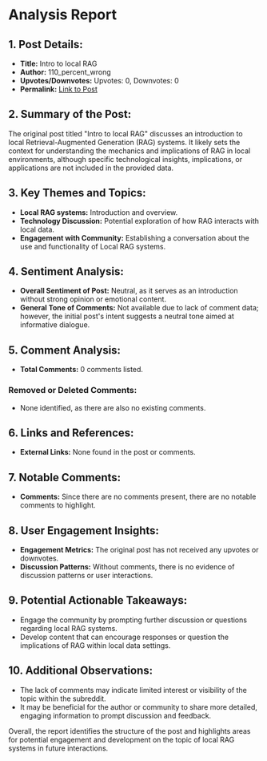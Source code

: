 # Analysis Report

## 1. Post Details:
- **Title:** Intro to local RAG
- **Author:** 110_percent_wrong
- **Upvotes/Downvotes:** Upvotes: 0, Downvotes: 0
- **Permalink:** [Link to Post](https://www.reddit.com/r/LocalLLaMA/comments/1hgrcuz/intro_to_local_rag/)

## 2. Summary of the Post:
The original post titled "Intro to local RAG" discusses an introduction to local Retrieval-Augmented Generation (RAG) systems. It likely sets the context for understanding the mechanics and implications of RAG in local environments, although specific technological insights, implications, or applications are not included in the provided data.

## 3. Key Themes and Topics:
- **Local RAG systems:** Introduction and overview.
- **Technology Discussion:** Potential exploration of how RAG interacts with local data.
- **Engagement with Community:** Establishing a conversation about the use and functionality of Local RAG systems.

## 4. Sentiment Analysis:
- **Overall Sentiment of Post:** Neutral, as it serves as an introduction without strong opinion or emotional content.
- **General Tone of Comments:** Not available due to lack of comment data; however, the initial post's intent suggests a neutral tone aimed at informative dialogue.
  
## 5. Comment Analysis:
- **Total Comments:** 0 comments listed.

### Removed or Deleted Comments:
- None identified, as there are also no existing comments.

## 6. Links and References:
- **External Links:** None found in the post or comments.

## 7. Notable Comments:
- **Comments:** Since there are no comments present, there are no notable comments to highlight.

## 8. User Engagement Insights:
- **Engagement Metrics:** The original post has not received any upvotes or downvotes.
- **Discussion Patterns:** Without comments, there is no evidence of discussion patterns or user interactions.

## 9. Potential Actionable Takeaways:
- Engage the community by prompting further discussion or questions regarding local RAG systems.
- Develop content that can encourage responses or question the implications of RAG within local data settings.

## 10. Additional Observations:
- The lack of comments may indicate limited interest or visibility of the topic within the subreddit.
- It may be beneficial for the author or community to share more detailed, engaging information to prompt discussion and feedback.

Overall, the report identifies the structure of the post and highlights areas for potential engagement and development on the topic of local RAG systems in future interactions.